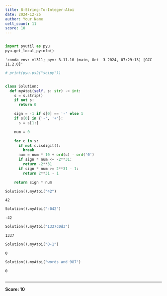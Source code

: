 ```yaml
---
title: 8-String-To-Integer-Atoi
date: 2024-12-25
author: Your Name
cell_count: 11
score: 10
---
```


```python

```


```python
import pyutil as pyu
pyu.get_local_pyinfo()
```




    'conda env: ml311; pyv: 3.11.10 (main, Oct  3 2024, 07:29:13) [GCC 11.2.0]'




```python
# print(pyu.ps2("scipy"))
```


```python

```


```python
class Solution:
  def myAtoi(self, s: str) -> int:
    s = s.strip()
    if not s:
      return 0

    sign = -1 if s[0] == '-' else 1
    if s[0] in {'-', '+'}:
      s = s[1:]

    num = 0

    for c in s:
      if not c.isdigit():
        break
      num = num * 10 + ord(c) - ord('0')
      if sign * num <= -2**31:
        return -2**31
      if sign * num >= 2**31 - 1:
        return 2**31 - 1

    return sign * num
```


```python
Solution().myAtoi("42")
```




    42




```python
Solution().myAtoi("-042")
```




    -42




```python
Solution().myAtoi("1337c0d3")
```




    1337




```python
Solution().myAtoi("0-1")
```




    0




```python
Solution().myAtoi("words and 987")
```




    0




```python

```


---
**Score: 10**
